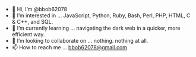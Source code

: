 - 👋 Hi, I’m @bbob62078
- 👀 I’m interested in ... JavaScript, Python, Ruby, Bash, Perl, PHP, HTML, C & C++, and SQL.
- 🌱 I’m currently learning ... navigating the dark web in a quicker, more efficient way.
- 💞️ I’m looking to collaborate on ... nothing. nothing at all.
- 📫 How to reach me ... bbob62078@gmail.com

<!---
bbob62078/bbob62078 is a ✨ special ✨ repository because its `README.md` (this file) appears on your GitHub profile.
You can click the Preview link to take a look at your changes.
--->
